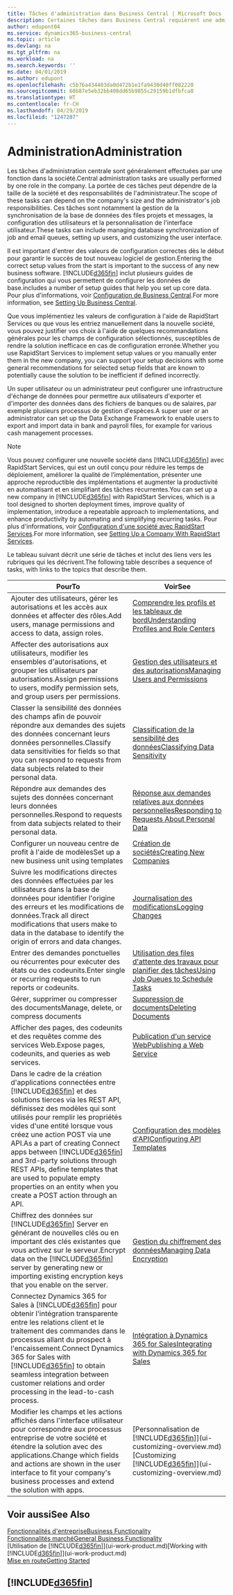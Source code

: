 ```yaml
---
title: Tâches d'administration dans Business Central | Microsoft Docs
description: Certaines tâches dans Business Central requièrent une administration centrale et une configuration. Découvrez quelles sont ces tâches et ce que vous devez faire.
author: edupont04
ms.service: dynamics365-business-central
ms.topic: article
ms.devlang: na
ms.tgt_pltfrm: na
ms.workload: na
ms.search.keywords: ''
ms.date: 04/01/2019
ms.author: edupont
ms.openlocfilehash: c5b76a434403da0d472b1e1fa9430d40ff082220
ms.sourcegitcommit: 60b87e5eb32bb408dd65b9855c29159b1dfbfca8
ms.translationtype: HT
ms.contentlocale: fr-CH
ms.lasthandoff: 04/29/2019
ms.locfileid: "1247207"
---
```

# <a name="administration"></a><span data-ttu-id="01d24-104">Administration</span><span class="sxs-lookup"><span data-stu-id="01d24-104">Administration</span></span>
<span data-ttu-id="01d24-105">Les tâches d'administration centrale sont généralement effectuées par une fonction dans la société.</span><span class="sxs-lookup"><span data-stu-id="01d24-105">Central administration tasks are usually performed by one role in the company.</span></span> <span data-ttu-id="01d24-106">La portée de ces tâches peut dépendre de la taille de la société et des responsabilités de l'administrateur.</span><span class="sxs-lookup"><span data-stu-id="01d24-106">The scope of these tasks can depend on the company's size and the administrator's job responsibilities.</span></span> <span data-ttu-id="01d24-107">Ces tâches sont notamment la gestion de la synchronisation de la base de données des files projets et messages, la configuration des utilisateurs et la personnalisation de l'interface utilisateur.</span><span class="sxs-lookup"><span data-stu-id="01d24-107">These tasks can include managing database synchronization of job and email queues, setting up users, and customizing the user interface.</span></span>  

<span data-ttu-id="01d24-108">Il est important d'entrer des valeurs de configuration correctes dès le début pour garantir le succès de tout nouveau logiciel de gestion.</span><span class="sxs-lookup"><span data-stu-id="01d24-108">Entering the correct setup values from the start is important to the success of any new business software.</span></span> [!INCLUDE[d365fin](includes/d365fin_md.md)] <span data-ttu-id="01d24-109">inclut plusieurs guides de configuration qui vous permettent de configurer les données de base.</span><span class="sxs-lookup"><span data-stu-id="01d24-109">includes a number of setup guides that help you set up core data.</span></span> <span data-ttu-id="01d24-110">Pour plus d'informations, voir [Configuration de Business Central](setup.md).</span><span class="sxs-lookup"><span data-stu-id="01d24-110">For more information, see [Setting Up Business Central](setup.md).</span></span>

<span data-ttu-id="01d24-111">Que vous implémentiez les valeurs de configuration à l'aide de RapidStart Services ou que vous les entriez manuellement dans la nouvelle société, vous pouvez justifier vos choix à l'aide de quelques recommandations générales pour les champs de configuration sélectionnés, susceptibles de rendre la solution inefficace en cas de configuration erronée.</span><span class="sxs-lookup"><span data-stu-id="01d24-111">Whether you use RapidStart Services to implement setup values or you manually enter them in the new company, you can support your setup decisions with some general recommendations for selected setup fields that are known to potentially cause the solution to be inefficient if defined incorrectly.</span></span>  

<span data-ttu-id="01d24-112">Un super utilisateur ou un administrateur peut configurer une infrastructure d'échange de données pour permettre aux utilisateurs d'exporter et d'importer des données dans des fichiers de banques ou de salaires, par exemple plusieurs processus de gestion d'espèces.</span><span class="sxs-lookup"><span data-stu-id="01d24-112">A super user or an administrator can set up the Data Exchange Framework to enable users to export and import data in bank and payroll files, for example for various cash management processes.</span></span>

> [!NOTE]
> <span data-ttu-id="01d24-113">Vous pouvez configurer une nouvelle société dans [!INCLUDE[d365fin](includes/d365fin_md.md)] avec RapidStart Services, qui est un outil conçu pour réduire les temps de déploiement, améliorer la qualité de l’implémentation, présenter une approche reproductible des implémentations et augmenter la productivité en automatisant et en simplifiant des tâches récurrentes.</span><span class="sxs-lookup"><span data-stu-id="01d24-113">You can set up a new company in [!INCLUDE[d365fin](includes/d365fin_md.md)] with RapidStart Services, which is a tool designed to shorten deployment times, improve quality of implementation, introduce a repeatable approach to implementations, and enhance productivity by automating and simplifying recurring tasks.</span></span> <span data-ttu-id="01d24-114">Pour plus d'informations, voir [Configuration d'une société avec RapidStart Services](admin-set-up-a-company-with-rapidstart.md).</span><span class="sxs-lookup"><span data-stu-id="01d24-114">For more information, see [Setting Up a Company With RapidStart Services](admin-set-up-a-company-with-rapidstart.md).</span></span>

<span data-ttu-id="01d24-115">Le tableau suivant décrit une série de tâches et inclut des liens vers les rubriques qui les décrivent.</span><span class="sxs-lookup"><span data-stu-id="01d24-115">The following table describes a sequence of tasks, with links to the topics that describe them.</span></span>   

|<span data-ttu-id="01d24-116">**Pour**</span><span class="sxs-lookup"><span data-stu-id="01d24-116">**To**</span></span>|<span data-ttu-id="01d24-117">**Voir**</span><span class="sxs-lookup"><span data-stu-id="01d24-117">**See**</span></span>|  
|------------|-------------|  
|<span data-ttu-id="01d24-118">Ajouter des utilisateurs, gérer les autorisations et les accès aux données et affecter des rôles.</span><span class="sxs-lookup"><span data-stu-id="01d24-118">Add users, manage permissions and access to data, assign roles.</span></span>|[<span data-ttu-id="01d24-119">Comprendre les profils et les tableaux de bord</span><span class="sxs-lookup"><span data-stu-id="01d24-119">Understanding Profiles and Role Centers</span></span>](admin-users-profiles-roles.md)|  
|<span data-ttu-id="01d24-120">Affecter des autorisations aux utilisateurs, modifier les ensembles d'autorisations, et grouper les utilisateurs par autorisations.</span><span class="sxs-lookup"><span data-stu-id="01d24-120">Assign permissions to users, modify permission sets, and group users per permissions.</span></span>|[<span data-ttu-id="01d24-121">Gestion des utilisateurs et des autorisations</span><span class="sxs-lookup"><span data-stu-id="01d24-121">Managing Users and Permissions</span></span>](ui-how-users-permissions.md)|
|<span data-ttu-id="01d24-122">Classer la sensibilité des données des champs afin de pouvoir répondre aux demandes des sujets des données concernant leurs données personnelles.</span><span class="sxs-lookup"><span data-stu-id="01d24-122">Classify data sensitivities for fields so that you can respond to requests from data subjects related to their personal data.</span></span>|[<span data-ttu-id="01d24-123">Classification de la sensibilité des données</span><span class="sxs-lookup"><span data-stu-id="01d24-123">Classifying Data Sensitivity</span></span>](admin-classifying-data-sensitivity.md)|
|<span data-ttu-id="01d24-124">Répondre aux demandes des sujets des données concernant leurs données personnelles.</span><span class="sxs-lookup"><span data-stu-id="01d24-124">Respond to requests from data subjects related to their personal data.</span></span>|[<span data-ttu-id="01d24-125">Réponse aux demandes relatives aux données personnelles</span><span class="sxs-lookup"><span data-stu-id="01d24-125">Responding to Requests About Personal Data</span></span>](admin-responding-to-requests-about-personal-data.md)|
|<span data-ttu-id="01d24-126">Configurer un nouveau centre de profit à l'aide de modèles</span><span class="sxs-lookup"><span data-stu-id="01d24-126">Set up a new business unit using templates</span></span>|[<span data-ttu-id="01d24-127">Création de sociétés</span><span class="sxs-lookup"><span data-stu-id="01d24-127">Creating New Companies</span></span>](about-new-company.md)|
|<span data-ttu-id="01d24-128">Suivre les modifications directes des données effectuées par les utilisateurs dans la base de données pour identifier l'origine des erreurs et les modifications de données.</span><span class="sxs-lookup"><span data-stu-id="01d24-128">Track all direct modifications that users make to data in the database to identify the origin of errors and data changes.</span></span>|[<span data-ttu-id="01d24-129">Journalisation des modifications</span><span class="sxs-lookup"><span data-stu-id="01d24-129">Logging Changes</span></span>](across-log-changes.md)|  
|<span data-ttu-id="01d24-130">Entrer des demandes ponctuelles ou récurrentes pour exécuter des états ou des codeunits.</span><span class="sxs-lookup"><span data-stu-id="01d24-130">Enter single or recurring requests to run reports or codeunits.</span></span>|[<span data-ttu-id="01d24-131">Utilisation des files d'attente des travaux pour planifier des tâches</span><span class="sxs-lookup"><span data-stu-id="01d24-131">Using Job Queues to Schedule Tasks</span></span>](admin-job-queues-schedule-tasks.md)|  
|<span data-ttu-id="01d24-132">Gérer, supprimer ou compresser des documents</span><span class="sxs-lookup"><span data-stu-id="01d24-132">Manage, delete, or compress documents</span></span>|[<span data-ttu-id="01d24-133">Suppression de documents</span><span class="sxs-lookup"><span data-stu-id="01d24-133">Deleting Documents</span></span>](admin-manage-documents.md)|  
|<span data-ttu-id="01d24-134">Afficher des pages, des codeunits et des requêtes comme des services Web.</span><span class="sxs-lookup"><span data-stu-id="01d24-134">Expose pages, codeunits, and queries as web services.</span></span>|[<span data-ttu-id="01d24-135">Publication d'un service Web</span><span class="sxs-lookup"><span data-stu-id="01d24-135">Publishing a Web Service</span></span>](across-how-publish-web-service.md)|
|<span data-ttu-id="01d24-136">Dans le cadre de la création d'applications connectées entre [!INCLUDE[d365fin](includes/d365fin_md.md)] et des solutions tierces via les REST API, définissez des modèles qui sont utilisés pour remplir les propriétés vides d'une entité lorsque vous créez une action POST via une API.</span><span class="sxs-lookup"><span data-stu-id="01d24-136">As a part of creating Connect apps between [!INCLUDE[d365fin](includes/d365fin_md.md)] and 3rd-party solutions through REST APIs, define templates that are used to populate empty properties on an entity when you create a POST action through an API.</span></span>|[<span data-ttu-id="01d24-137">Configuration des modèles d'API</span><span class="sxs-lookup"><span data-stu-id="01d24-137">Configuring API Templates</span></span>](admin-configuring-api-template.md)|
|<span data-ttu-id="01d24-138">Chiffrez des données sur [!INCLUDE[d365fin](includes/d365fin_md.md)] Server en générant de nouvelles clés ou en important des clés existantes que vous activez sur le serveur.</span><span class="sxs-lookup"><span data-stu-id="01d24-138">Encrypt data on the [!INCLUDE[d365fin](includes/d365fin_md.md)] server by generating new or importing existing encryption keys that you enable on the server.</span></span>|[<span data-ttu-id="01d24-139">Gestion du chiffrement des données</span><span class="sxs-lookup"><span data-stu-id="01d24-139">Managing Data Encryption</span></span>](admin-manage-data-encryption.md)|
|<span data-ttu-id="01d24-140">Connectez Dynamics 365 for Sales à [!INCLUDE[d365fin](includes/d365fin_md.md)] pour obtenir l'intégration transparente entre les relations client et le traitement des commandes dans le processus allant du prospect à l'encaissement.</span><span class="sxs-lookup"><span data-stu-id="01d24-140">Connect Dynamics 365 for Sales with [!INCLUDE[d365fin](includes/d365fin_md.md)] to obtain seamless integration between customer relations and order processing in the lead-to-cash process.</span></span>|[<span data-ttu-id="01d24-141">Intégration à Dynamics 365 for Sales</span><span class="sxs-lookup"><span data-stu-id="01d24-141">Integrating with Dynamics 365 for Sales</span></span>](admin-prepare-dynamics-365-for-sales-for-integration.md)|
|<span data-ttu-id="01d24-142">Modifier les champs et les actions affichés dans l'interface utilisateur pour correspondre aux processus entreprise de votre société et étendre la solution avec des applications.</span><span class="sxs-lookup"><span data-stu-id="01d24-142">Change which fields and actions are shown in the user interface to fit your company's business processes and extend the solution with apps.</span></span>|<span data-ttu-id="01d24-143">[Personnalisation de [!INCLUDE[d365fin](includes/d365fin_md.md)]](ui-customizing-overview.md)</span><span class="sxs-lookup"><span data-stu-id="01d24-143">[Customizing [!INCLUDE[d365fin](includes/d365fin_md.md)]](ui-customizing-overview.md)</span></span>|

## <a name="see-also"></a><span data-ttu-id="01d24-144">Voir aussi</span><span class="sxs-lookup"><span data-stu-id="01d24-144">See Also</span></span>
[<span data-ttu-id="01d24-145">Fonctionnalités d'entreprise</span><span class="sxs-lookup"><span data-stu-id="01d24-145">Business Functionality</span></span>](across-business-functionality.md)  
[<span data-ttu-id="01d24-146">Fonctionnalités marché</span><span class="sxs-lookup"><span data-stu-id="01d24-146">General Business Functionality</span></span>](ui-across-business-areas.md)  
<span data-ttu-id="01d24-147">[Utilisation de [!INCLUDE[d365fin](includes/d365fin_md.md)]](ui-work-product.md)</span><span class="sxs-lookup"><span data-stu-id="01d24-147">[Working with [!INCLUDE[d365fin](includes/d365fin_md.md)]](ui-work-product.md)</span></span>  
[<span data-ttu-id="01d24-148">Mise en route</span><span class="sxs-lookup"><span data-stu-id="01d24-148">Getting Started</span></span>](product-get-started.md)    

## [!INCLUDE[d365fin](includes/free_trial_md.md)]  

